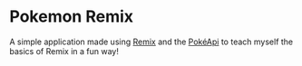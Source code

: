# Pokemon Remix

A simple application made using [Remix](https://remix.run/) and the [PokéApi](https://pokeapi.co/) to teach myself the basics of Remix in a fun way!
